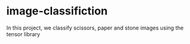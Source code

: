 # image-classifiction
In this project, we classify scissors, paper and stone images using the tensor library
